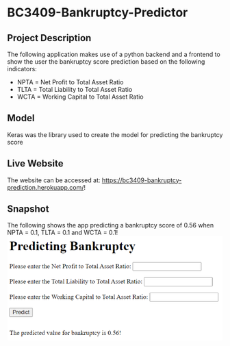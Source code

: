 # BC3409-Bankruptcy-Predictor
 
## Project Description
The following application makes use of a python backend and a frontend to show the user the bankruptcy score prediction based on the following indicators:
- NPTA = Net Profit to Total Asset Ratio
- TLTA = Total Liability to Total Asset Ratio
- WCTA = Working Capital to Total Asset Ratio

## Model
Keras was the library used to create the model for predicting the bankruptcy score

## Live Website
The website can be accessed at: https://bc3409-bankruptcy-prediction.herokuapp.com/!

## Snapshot
The following shows the app predicting a bankruptcy score of 0.56 when NPTA = 0.1, TLTA = 0.1 and WCTA = 0.1!
</br>
![Snapshots](/snapshots/Snapshot.png)